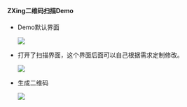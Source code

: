 #### ZXing二维码扫描Demo

* Demo默认界面
  
  ![](http://upload-images.jianshu.io/upload_images/1507362-a8072756b9ab0ef8?imageMogr2/auto-orient/strip%7CimageView2/2/w/1240)

* 打开了扫描界面，这个界面后面可以自己根据需求定制修改。

  ![](http://upload-images.jianshu.io/upload_images/1507362-5e989285282c24ca?imageMogr2/auto-orient/strip%7CimageView2/2/w/1240)

* 生成二维码

  ![](http://ww1.sinaimg.cn/large/cfeeee4dly1fcl9tglv2xj20bd0g3glt)
	 
